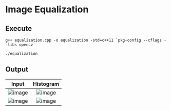 # Image Equalization

## Execute
```
g++ equalization.cpp -o equalization -std=c++11 `pkg-config --cflags --libs opencv`
```
```
./equalization
```

## Output
| Input   | Histogram|
| :---:   | :---: |
| ![image](https://github.com/yantong0116/C-Cpp-Learning/assets/51469882/b78efd6d-646b-474d-ad94-9f23867092bc) | ![image](https://github.com/yantong0116/C-Cpp-Learning/assets/51469882/200be947-17bd-42eb-bcf8-12a08b70a4b7) |
| ![image](https://github.com/yantong0116/C-Cpp-Learning/assets/51469882/f70afed0-a35f-49a1-95e0-f97b4ee945e8) | ![image](https://github.com/yantong0116/C-Cpp-Learning/assets/51469882/3454ce77-0ad4-4517-b64f-11df368b3d10) |
